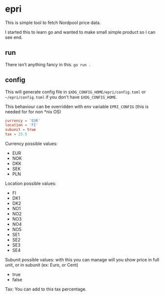 # epri

This is simple tool to fetch Nordpool price data.

I started this to learn go and wanted to make small simple product so I can see end.

## run

There isn't anything fancy in this.
`go run .`

## config

This will generate config file in `$XDG_CONFIG_HOME/epri/config.toml` or
`~/epri/config.toml` if you don't have `$XDG_CONFIG_HOME`.

This behaviour can be overridden with env variable `EPRI_CONFIG` (this is needed for for non *nix OS)

```toml
currency = 'EUR'
location = 'FI'
subunit = true
tax = 25.5
```

Currency possible values:

- EUR
- NOK
- DKK
- SEK
- PLN

Location possible values:

- FI
- DK1
- DK2
- NO1
- NO2
- NO3
- NO4
- NO5
- SE1
- SE2
- SE3
- SE4

Subunit possible values:
with this you can manage will you show price in full unit, or in subunit (ex: Euro, or Cent)

- true
- false

Tax:
You can add to this tax percentage.
